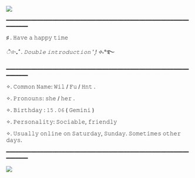![](https://64.media.tumblr.com/4ea1a005fb344a8880cba8d6de99de77/c442bfd6d4750a12-22/s1280x1920/03b009dd1ff937546fe13e648bbcc70f5950df06.jpg)

━━━━━━━━━━━━━━━━━━━━━━━━━━━━━━━━━━━━━━━━━━━━━━━━━━━━━━━━━━━━━━━━━━

♯ . 𝙷𝚊𝚟𝚎 𝚊 𝚑𝚊𝚙𝚙𝚢 𝚝𝚒𝚖𝚎 

*ੈ✩‧₊˚ . 𝙳𝚘𝚞𝚋𝚕𝚎 𝚒𝚗𝚝𝚛𝚘𝚍𝚞𝚌𝚝𝚒𝚘𝚗 '  !͙ ✧˖*°࿐

━━━━━━━━━━━━━━━━━━━━━━━━━━━━━━━━━━━━━━━━━━━━━━━━━━━━━━━━━━━━━━━━━━

✧. 𝙲𝚘𝚖𝚖𝚘𝚗 𝙽𝚊𝚖𝚎: 𝚆𝚒𝚕 / 𝙵𝚞 / 𝙷𝚗𝚝 .

✧. 𝙿𝚛𝚘𝚗𝚘𝚞𝚗𝚜: 𝚜𝚑𝚎 / 𝚑𝚎𝚛 .

✧. 𝙱𝚒𝚛𝚝𝚑𝚍𝚊𝚢 : 𝟷𝟻 . 𝟶𝟼 ( 𝙶𝚎𝚖𝚒𝚗𝚒 )

✧. 𝙿𝚎𝚛𝚜𝚘𝚗𝚊𝚕𝚒𝚝𝚢: 𝚂𝚘𝚌𝚒𝚊𝚋𝚕𝚎, 𝚏𝚛𝚒𝚎𝚗𝚍𝚕𝚢

✧. 𝚄𝚜𝚞𝚊𝚕𝚕𝚢 𝚘𝚗𝚕𝚒𝚗𝚎 𝚘𝚗 𝚂𝚊𝚝𝚞𝚛𝚍𝚊𝚢, 𝚂𝚞𝚗𝚍𝚊𝚢. 𝚂𝚘𝚖𝚎𝚝𝚒𝚖𝚎𝚜 𝚘𝚝𝚑𝚎𝚛 𝚍𝚊𝚢𝚜.

━━━━━━━━━━━━━━━━━━━━━━━━━━━━━━━━━━━━━━━━━━━━━━━━━━━━━━━━━━━━━━━━━━

  ![](https://64.media.tumblr.com/d5f9ca61f1ed04f783783b4d7474103c/tumblr_p03acxhnX51wvwhrpo2_540.gifv) 

